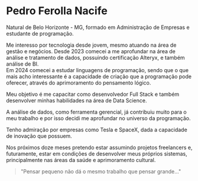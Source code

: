 # Pedro Ferolla Nacife

Natural de Belo Horizonte - MG, formado em Administração de Empresas e estudante de programação.

Me interesso por tecnologia desde jovem, mesmo atuando na área de gestão e negócios. Desde 2023 comecei a me aprofundar na área de análise e tratamento de dados, possuindo certificação Alteryx, e também análise de BI.  
Em 2024 comecei a estudar linguagens de programação, sendo que o que mais acho interessante é a capacidade de criação que a programação pode oferecer, através do aprimoramento do pensamento lógico.

Meu objetivo é me capacitar como desenvolvedor Full Stack e também desenvolver minhas habilidades na área de Data Science.

A análise de dados, como ferramenta gerencial, já contribuiu muito para o meu trabalho e por isso decidi me aprofundar no universo da programação.

Tenho admiração por empresas como Tesla e SpaceX, dada a capacidade de inovação que possuem.

Nos próximos doze meses pretendo estar assumindo projetos freelancers e, futuramente, estar em condições de desenvolver meus próprios sistemas, principalmente nas áreas da saúde e aprimoramento cultural.

> "Pensar pequeno não dá o mesmo trabalho que pensar grande..."
